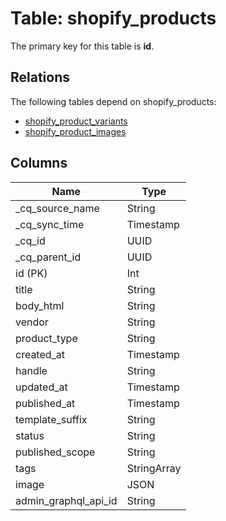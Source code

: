 # Table: shopify_products

The primary key for this table is **id**.

## Relations

The following tables depend on shopify_products:
  - [shopify_product_variants](shopify_product_variants.md)
  - [shopify_product_images](shopify_product_images.md)

## Columns

| Name          | Type          |
| ------------- | ------------- |
|_cq_source_name|String|
|_cq_sync_time|Timestamp|
|_cq_id|UUID|
|_cq_parent_id|UUID|
|id (PK)|Int|
|title|String|
|body_html|String|
|vendor|String|
|product_type|String|
|created_at|Timestamp|
|handle|String|
|updated_at|Timestamp|
|published_at|Timestamp|
|template_suffix|String|
|status|String|
|published_scope|String|
|tags|StringArray|
|image|JSON|
|admin_graphql_api_id|String|